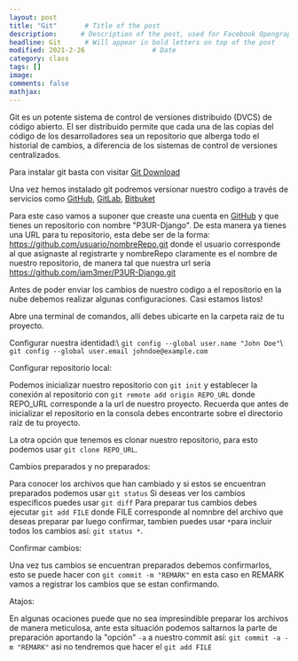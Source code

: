 ```yaml
---
layout: post
title: "Git"       # Title of the post
description:      # Description of the post, used for Facebook Opengraph & Twitter
headline: Git      # Will appear in bold letters on top of the post
modified: 2021-2-26                 # Date
category: class
tags: []
image: 
comments: false
mathjax:
---
```


Git es un potente sistema de control de versiones distribuido (DVCS) de código abierto. El ser distribuido permite que cada una de las copias del código de los desarrolladores sea un repositorio que alberga todo el historial de cambios, a diferencia de los sistemas de control de versiones centralizados.

Para instalar git basta con visitar <a href="https://git-scm.com/downloads">Git Download</a>

Una vez hemos instalado git podremos versionar nuestro codigo a través de servicios como <a href="https://github.com">GitHub</a>, <a href="https://gitlab.com">GitLab</a>, <a href="https://bitbucket.org">Bitbuket</a>

Para este caso vamos a suponer que creaste una cuenta en <a href="https://github.com">GitHub</a> y que tienes un repositorio con nombre "P3UR-Django". De esta manera ya tienes una URL para tu repositorio, esta debe ser de la forma: https://github.com/usuario/nombreRepo.git donde el usuario corresponde al que asignaste al registrarte y nombreRepo claramente es el nombre de nuestro repositorio, de manera tal que nuestra url seria https://github.com/iam3mer/P3UR-Django.git

Antes de poder enviar los cambios de nuestro codigo a el repositorio en la nube debemos realizar algunas configuraciones. Casi estamos listos!

Abre una terminal de comandos, allí debes ubicarte en la carpeta raiz de tu proyecto.

Configurar nuestra identidad:\ 
`git config --global user.name "John Doe"`\ 
`git config --global user.email johndoe@example.com`

Configurar repositorio local:

Podemos inicializar nuestro repositorio con `git init` y establecer la conexión al repositorio con `git remote add origin REPO_URL` donde REPO_URL corresponde a la url de nuestro proyecto. Recuerda que antes de inicializar el repositorio en la consola debes encontrarte sobre el directorio raiz de tu proyecto.

La otra opción que tenemos es clonar nuestro repositorio, para esto podemos usar `git clone REPO_URL`.

Cambios preparados y no preparados:

Para conocer los archivos que han cambiado y si estos se encuentran preparados podemos usar `git status`
Si deseas ver los cambios especificos puedes usar `git diff`
Para preparar tus cambios debes ejecutar `git add FILE` donde FILE corresponde al nomnbre del archivo que deseas preparar par luego confirmar, tambien puedes usar `*`para incluir todos los cambios así: `git status *`.

Confirmar cambios:

Una vez tus cambios se encuentran preparados debemos confirmarlos, esto se puede hacer con `git commit -m "REMARK"` en esta caso en REMARK vamos a registrar los cambios que se estan confirmando.

Atajos:

En algunas ocaciones puede que no sea impresindible preparar los archivos de manera meticulosa, ante esta situación podemos saltarnos la parte de preparación aportando la "opción" `-a` a nuestro commit así: `git commit -a -m "REMARK"` asi no tendremos que hacer el `git add FILE`
